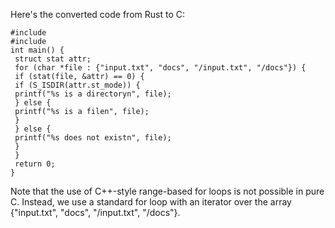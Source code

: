 Here's the converted code from Rust to C:
```
#include 
#include 
int main() {
 struct stat attr;
 for (char *file : {"input.txt", "docs", "/input.txt", "/docs"}) {
 if (stat(file, &attr) == 0) {
 if (S_ISDIR(attr.st_mode)) {
 printf("%s is a directoryn", file);
 } else {
 printf("%s is a filen", file);
 }
 } else {
 printf("%s does not existn", file);
 }
 }
 return 0;
}
```
Note that the use of C++-style range-based for loops is not possible in pure C. Instead, we use a standard for loop with an iterator over the array {"input.txt", "docs", "/input.txt", "/docs"}.


